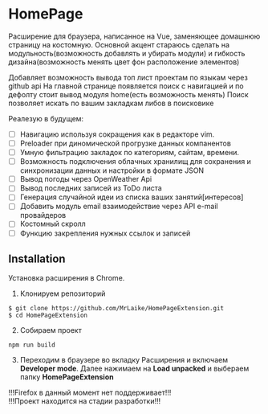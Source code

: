 # HomePage
Расширение для браузера, написанное на Vue, заменяющее домашнюю страницу на костомную.
Основной акцент стараюсь сделать на модульность(возможность добавлять и убирать модули) и гибкость дизайна(возможность менять цвет фон расположение элементов)

Добавляет возможность вывода топ лист проектам по языкам через github api
На главной странице появляется поиск с навигацией и по дефолту стоит вывод модуля home(есть возможность менять)
Поиск позволяет искать по вашим закладкам либов в поисковике

Реалезую в будущем:
- [ ] Навигацию используя сокращения как в редакторе vim.
- [ ] Preloader при диномической прогрузке данных компанентов
- [ ] Умную фильтрацию закладок по категориям, сайтам, времени.
- [ ] Возможность подключения облачных хранилищ для сохранения и синхронизации данных и настройки в формате JSON
- [ ] Вывод погоды через OpenWeather Api
- [ ] Вывод последних записей из ToDo листа
- [ ] Генерация случайной идеи из списка ваших занятий[интересов]
- [ ] Добавить модуль email взаимодействие через API e-mail провайдеров
- [ ] Костомный скролл
- [ ] Функцию закрепления нужных ссылок и записей

## Installation

Установка расширения в Chrome.

1. Клонируем репозиторий
```
$ git clone https://github.com/MrLaike/HomePageExtension.git
$ cd HomePageExtension
```
2. Собираем проект
```
npm run build
```
3. Переходим в браузере во вкладку Расширения и включаем **Developer mode**. Далее нажимаем на **Load unpacked** и выбераем папку **HomePageExtension**


!!!Firefox в данный момент нет поддерживает!!!  
!!!Проект находится на стадии разработки!!!
